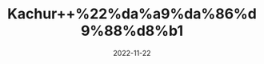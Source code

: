 ---
title: 'Kachur++%22%da%a9%da%86%d9%88%d8%b1'
date: '2022-11-22' 
metatag: '' 
inventory: '0' 
draft: false 
# meta description 
shortDescripton: '+Nur+Kachur+%22+Kachur+is+an+incredible+medicinal+herb+that+helps+to+stimulate+appetite+by+triggering+digestive+functions+and+metabolism.+The+antioxidant+action+of+this+herb+aids+to+regulate+the+symptoms+of+epilepsy+by+averting+free+radicals+damage+to+brain+cells.+It+supports+mitigating+the+symptoms+of+arthritis+and+improves+the+condition'
description: 'Herbs+%d8%ac%da%91%db%8c+%d8%a8%d9%88%d9%b9%db%8c'
longdescription: ''
tags: ''
brand: ''
subCategory: ''
unit: '50 gm-Pk'
sellCount: '0'
featured: True
# product Price
price: '40.0'
# Product Short Description
shortDescription: '+Nur+Kachur+%22+Kachur+is+an+incredible+medicinal+herb+that+helps+to+stimulate+appetite+by+triggering+digestive+functions+and+metabolism.+The+antioxidant+action+of+this+herb+aids+to+regulate+the+symptoms+of+epilepsy+by+averting+free+radicals+damage+to+brain+cells.+It+supports+mitigating+the+symptoms+of+arthritis+and+improves+the+condition'
productID: '8DD8A83C-1429-ED11-9968-005056B3A416'
type: 'products'
category: 'Herbs+%d8%ac%da%91%db%8c+%d8%a8%d9%88%d9%b9%db%8c' 
thumnailproduct: 'https://eraconnect.blob.core.windows.net/product-images/aminsaddiquidawakhana/8DD8A83C-1429-ED11-9968-005056B3A416.webp' 
images:
  - image: 'https://eraconnect.blob.core.windows.net/product-images/aminsaddiquidawakhana/8DD8A83C-1429-ED11-9968-005056B3A416.webp'  
Variants:
---